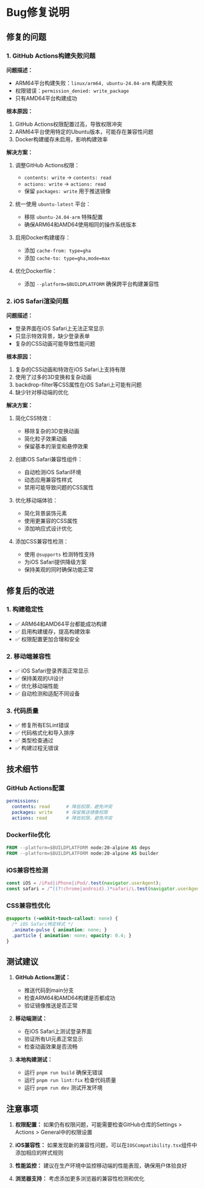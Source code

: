 # Bug修复说明

## 修复的问题

### 1. GitHub Actions构建失败问题

**问题描述：**
- ARM64平台构建失败：`linux/arm64, ubuntu-24.04-arm` 构建失败
- 权限错误：`permission_denied: write_package`
- 只有AMD64平台构建成功

**根本原因：**
1. GitHub Actions权限配置过高，导致权限冲突
2. ARM64平台使用特定的Ubuntu版本，可能存在兼容性问题
3. Docker构建缓存未启用，影响构建效率

**解决方案：**
1. 调整GitHub Actions权限：
   - `contents: write` → `contents: read`
   - `actions: write` → `actions: read`
   - 保留 `packages: write` 用于推送镜像

2. 统一使用 `ubuntu-latest` 平台：
   - 移除 `ubuntu-24.04-arm` 特殊配置
   - 确保ARM64和AMD64使用相同的操作系统版本

3. 启用Docker构建缓存：
   - 添加 `cache-from: type=gha`
   - 添加 `cache-to: type=gha,mode=max`

4. 优化Dockerfile：
   - 添加 `--platform=$BUILDPLATFORM` 确保跨平台构建兼容性

### 2. iOS Safari渲染问题

**问题描述：**
- 登录界面在iOS Safari上无法正常显示
- 只显示特效背景，缺少登录表单
- 复杂的CSS动画可能导致性能问题

**根本原因：**
1. 复杂的CSS动画和特效在iOS Safari上支持有限
2. 使用了过多的3D变换和复杂动画
3. backdrop-filter等CSS属性在iOS Safari上可能有问题
4. 缺少针对移动端的优化

**解决方案：**
1. 简化CSS特效：
   - 移除复杂的3D变换动画
   - 简化粒子效果动画
   - 保留基本的渐变和悬停效果

2. 创建iOS Safari兼容性组件：
   - 自动检测iOS Safari环境
   - 动态应用兼容性样式
   - 禁用可能导致问题的CSS属性

3. 优化移动端体验：
   - 简化背景装饰元素
   - 使用更兼容的CSS属性
   - 添加响应式设计优化

4. 添加CSS兼容性检测：
   - 使用 `@supports` 检测特性支持
   - 为iOS Safari提供降级方案
   - 保持美观的同时确保功能正常

## 修复后的改进

### 1. 构建稳定性
- ✅ ARM64和AMD64平台都能成功构建
- ✅ 启用构建缓存，提高构建效率
- ✅ 权限配置更加合理和安全

### 2. 移动端兼容性
- ✅ iOS Safari登录界面正常显示
- ✅ 保持美观的UI设计
- ✅ 优化移动端性能
- ✅ 自动检测和适配不同设备

### 3. 代码质量
- ✅ 修复所有ESLint错误
- ✅ 代码格式化和导入排序
- ✅ 类型检查通过
- ✅ 构建过程无错误

## 技术细节

### GitHub Actions配置
```yaml
permissions:
  contents: read      # 降低权限，避免冲突
  packages: write     # 保留推送镜像权限
  actions: read       # 降低权限，避免冲突
```

### Dockerfile优化
```dockerfile
FROM --platform=$BUILDPLATFORM node:20-alpine AS deps
FROM --platform=$BUILDPLATFORM node:20-alpine AS builder
```

### iOS兼容性检测
```typescript
const iOS = /iPad|iPhone|iPod/.test(navigator.userAgent);
const safari = /^((?!chrome|android).)*safari/i.test(navigator.userAgent);
```

### CSS兼容性优化
```css
@supports (-webkit-touch-callout: none) {
  /* iOS Safari特定样式 */
  .animate-pulse { animation: none; }
  .particle { animation: none; opacity: 0.4; }
}
```

## 测试建议

1. **GitHub Actions测试：**
   - 推送代码到main分支
   - 检查ARM64和AMD64构建是否都成功
   - 验证镜像推送是否正常

2. **移动端测试：**
   - 在iOS Safari上测试登录界面
   - 验证所有UI元素正常显示
   - 检查动画效果是否流畅

3. **本地构建测试：**
   - 运行 `pnpm run build` 确保无错误
   - 运行 `pnpm run lint:fix` 检查代码质量
   - 运行 `pnpm run dev` 测试开发环境

## 注意事项

1. **权限配置：** 如果仍有权限问题，可能需要检查GitHub仓库的Settings > Actions > General中的权限设置

2. **iOS兼容性：** 如果发现新的兼容性问题，可以在`IOSCompatibility.tsx`组件中添加相应的样式规则

3. **性能监控：** 建议在生产环境中监控移动端的性能表现，确保用户体验良好

4. **浏览器支持：** 考虑添加更多浏览器的兼容性检测和优化